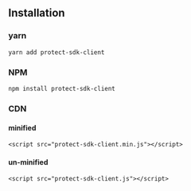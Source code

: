 ## Installation

### yarn
`yarn add protect-sdk-client`

### NPM
`npm install protect-sdk-client`

### CDN

#### minified
`<script src="protect-sdk-client.min.js"></script>`

#### un-minified
`<script src="protect-sdk-client.js"></script>`
